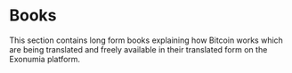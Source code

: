 # Books

This section contains long form books explaining how Bitcoin works which are being translated and freely available in their translated form on the Exonumia platform. 

<TranslatedBookList/>